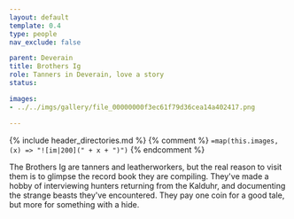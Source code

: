 ```yaml
---
layout: default
template: 0.4
type: people
nav_exclude: false

parent: Deverain
title: Brothers Ig
role: Tanners in Deverain, love a story
status: 

images: 
- ../../imgs/gallery/file_00000000f3ec61f79d36cea14a402417.png

---
```


{% include header_directories.md %}
{% comment %}
`=map(this.images, (x) => "![im|200](" + x + ")")`
{% endcomment %}

The Brothers Ig are tanners and leatherworkers, but the real reason to visit them is
to glimpse the record book they are
compiling. They've made a hobby of interviewing
hunters returning from the Kalduhr,
and documenting the strange beasts they've
encountered. They pay one coin for a good
tale, but more for something with a hide.